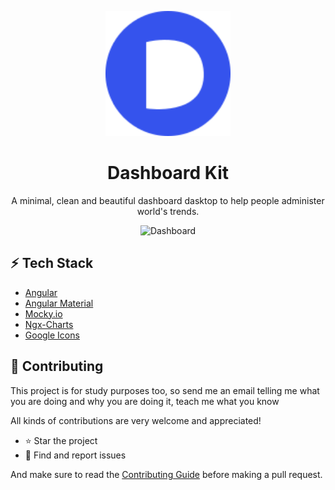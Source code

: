 <p align="center">
  <a href="https://ant.design">
    <img width="200" src="./.github/logo.svg">
  </a>
</p>
<h1 align="center">Dashboard Kit</h1>
<p align="center">A minimal, clean and beautiful dashboard dasktop to help people administer world's trends.</p>

<p align="center"> 
    <img src="https://i.imgur.com/y7E1NbW_d.webp?maxwidth=760&fidelity=grand" alt="Dashboard">
</p>

## :zap: **Tech Stack**
-   [Angular](https://github.com/angular)
-   [Angular Material](https://material.angular.io/)
-   [Mocky.io](https://designer.mocky.io/)
-   [Ngx-Charts](https://swimlane.github.io/ngx-charts/#/ngx-charts/bar-vertical)
-   [Google Icons](https://fonts.google.com/icons)

## :handshake: **Contributing**

This project is for study purposes too, so send me an email telling me what you are doing and why you are doing it, teach me what you know

All kinds of contributions are very welcome and appreciated!

-   ⭐️ Star the project
-   🐛 Find and report issues

And make sure to read the [Contributing Guide](/CONTRIBUTION.md) before making a pull request.
